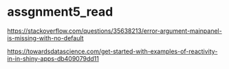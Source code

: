 # assgnment5_read

https://stackoverflow.com/questions/35638213/error-argument-mainpanel-is-missing-with-no-default

https://towardsdatascience.com/get-started-with-examples-of-reactivity-in-in-shiny-apps-db409079dd11



